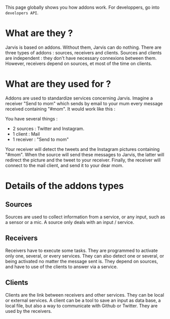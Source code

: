 This page globally shows you how addons work. For developpers, go into `developers API`.

What are they ?
=====================

Jarvis is based on addons. Without them, Jarvis can do nothing.
There are three types of addons : sources, receivers and clients.
Sources and clients are independent : they don't have necessary connexions between them.
However, receivers depend on sources, et most of the time on clients.

What are they used for ?
================

Addons are used to standardize services concerning Jarvis.
Imagine a receiver "Send to mom" which sends by email to your mum every message received containing "#mom".
It would work like this :

You have several things :

* 2 sources : Twitter and Instagram.
* 1 client : Mail
* 1 receiver : "Send to mom"

Your receiver will detect the tweets and the Instagram pictures containing "#mom".
When the source will send these messages to Jarvis, the latter will redirect the picture and the tweet to your receiver. Finally, the receiver will connect to the mail client, and send it to your dear mom.

Details of the addons types
====================

Sources
-------

Sources are used to collect information from a service, or any input, such as a sensor or a mic.
A source only deals with an input / service.

Receivers
---------

Receivers have to execute some tasks. They are programmed to activate only one, several, or every services. They can also detect one or several, or being activated no matter the message sent is.
They depend on sources, and have to use of the clients to answer via a service.

Clients
-------

Clients are the link between receivers and other services. They can be local or external services.
A client can be a tool to save an input as data base, a local file, but also a way to communicate with Github or Twitter. They are used by the receivers.